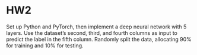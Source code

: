 # HW2
Set up Python and PyTorch, then implement a deep neural network with 5 layers. Use the dataset’s second, third, and fourth columns as input to predict the label in the fifth column. Randomly split the data, allocating 90% for training and 10% for testing.
